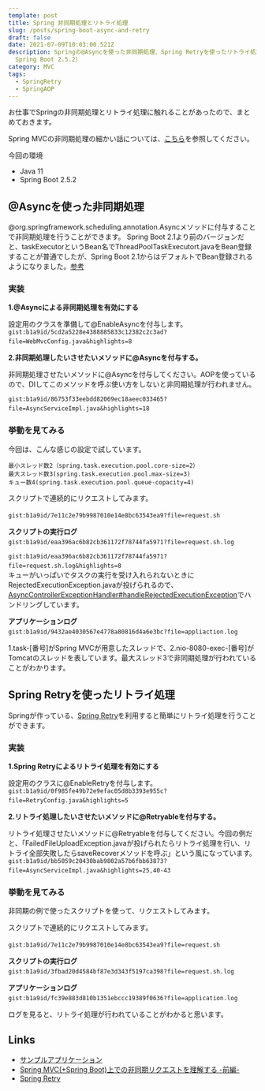 ```yaml
---
template: post
title: Spring 非同期処理とリトライ処理
slug: /posts/spring-boot-async-and-retry
draft: false
date: 2021-07-09T10:03:00.521Z
description: Springの@Asyncを使った非同期処理、Spring Retryを使ったリトライ処理のサンプルです。（Java 11,
  Spring Boot 2.5.2）
category: MVC
tags:
  - SpringRetry
  - SpringAOP
---
```

お仕事でSpringの非同期処理とリトライ処理に触れることがあったので、まとめておきます。

Spring MVCの非同期処理の細かい話については、[こちら](https://qiita.com/kazuki43zoo/items/ce88dea403c596249e8a)を参照してください。

今回の環境
- Java 11
- Spring Boot 2.5.2

## @Asyncを使った非同期処理
@org.springframework.scheduling.annotation.Asyncメソッドに付与することで非同期処理を行うことができます。
Spring Boot 2.1より前のバージョンだと、taskExecutorというBean名でThreadPoolTaskExecutort.javaをBean登録することが普通でしたが、Spring Boot 2.1からはデフォルトでBean登録されるようになりました。[参考](https://github.com/spring-projects/spring-boot/blob/2.5.x/spring-boot-project/spring-boot-autoconfigure/src/main/java/org/springframework/boot/autoconfigure/task/TaskExecutionAutoConfiguration.java#L75-L81)

### 実装
**1.@Asyncによる非同期処理を有効にする**

設定用のクラスを準備して@EnableAsyncを付与します。
`gist:b1a9id/5cd2a5228e4388885833c12382c2c3ad?file=WebMvcConfig.java&highlights=8`　

**2.非同期処理したいさせたいメソッドに@Asyncを付与する。**

非同期処理させたいメソッドに@Asyncを付与してください。AOPを使っているので、DIしてこのメソッドを呼ぶ使い方をしないと非同期処理が行われません。

`gist:b1a9id/86753f33eebdd82069ec18aeec033465?file=AsyncServiceImpl.java&highlights=18`　

### 挙動を見てみる
今回は、こんな感じの設定で試しています。
```
最小スレッド数2（spring.task.execution.pool.core-size=2）
最大スレッド数3(spring.task.execution.pool.max-size=3)
キュー数4(spring.task.execution.pool.queue-copacity=4)
```

スクリプトで連続的にリクエストしてみます。

`gist:b1a9id/7e11c2e79b9987010e14e8bc63543ea9?file=request.sh`　

**スクリプトの実行ログ**\
`gist:b1a9id/eaa396ac6b82cb361172f78744fa5971?file=request.sh.log`　

`gist:b1a9id/eaa396ac6b82cb361172f78744fa5971?file=request.sh.log&highlights=8`　\
キューがいっぱいでタスクの実行を受け入れられないときにRejectedExecutionException.javaが投げられるので、[AsyncControllerExceptionHandler#handleRejectedExecutionException](https://github.com/b1a9id/spring-async-demo/blob/main/src/main/java/com/b1a9idps/springasyncdemo/controller/handler/AsyncControllerExceptionHandler.java#L15-L19)でハンドリングしています。

**アプリケーションログ**\
`gist:b1a9id/9432ae4030567e4778a80816d4a6e3bc?file=appliaction.log`　

1.task-[番号]がSpring MVCが用意したスレッドで、2.nio-8080-exec-[番号]がTomcatのスレッドを表しています。最大スレッド3で非同期処理が行われていることがわかります。

## Spring Retryを使ったリトライ処理
Springが作っている、[Spring Retry](https://github.com/spring-projects/spring-retry)を利用すると簡単にリトライ処理を行うことができます。

### 実装
**1.Spring Retryによるリトライ処理を有効にする**

設定用のクラスに@EnableRetryを付与します。\
`gist:b1a9id/0f985fe49b72e9efac05d8b3393e955c?file=RetryConfig.java&highlights=5`　

**2.リトライ処理したいさせたいメソッドに@Retryableを付与する。**

リトライ処理させたいメソッドに@Retryableを付与してください。今回の例だと、「FailedFileUploadException.javaが投げられたらリトライ処理を行い、リトライ全部失敗したらsaveRecoverメソッドを呼ぶ」という風になっています。\
`gist:b1a9id/bb5059c20430bab9802a57b6fbb63873?file=AsyncServiceImpl.java&highlights=25,40-43`　

### 挙動を見てみる
非同期の例で使ったスクリプトを使って、リクエストしてみます。

スクリプトで連続的にリクエストしてみます。

`gist:b1a9id/7e11c2e79b9987010e14e8bc63543ea9?file=request.sh`　

**スクリプトの実行ログ**\
`gist:b1a9id/3fbad20d4584bf87e3d343f5197ca398?file=request.sh.log`　

**アプリケーションログ**\
`gist:b1a9id/fc39e883d810b1351ebccc19389f0636?file=application.log`　

ログを見ると、リトライ処理が行われていることがわかると思います。

## Links
- [サンプルアプリケーション](https://github.com/b1a9id/spring-async-demo)
- [Spring MVC(+Spring Boot)上での非同期リクエストを理解する -前編-](https://qiita.com/kazuki43zoo/items/ce88dea403c596249e8a)
- [Spring Retry](https://github.com/spring-projects/spring-retry)
